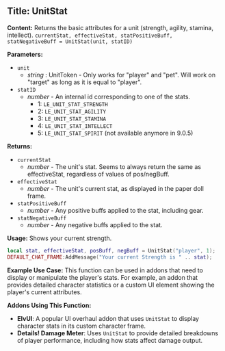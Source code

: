 ## Title: UnitStat

**Content:**
Returns the basic attributes for a unit (strength, agility, stamina, intellect).
`currentStat, effectiveStat, statPositiveBuff, statNegativeBuff = UnitStat(unit, statID)`

**Parameters:**
- `unit`
  - *string* : UnitToken - Only works for "player" and "pet". Will work on "target" as long as it is equal to "player".
- `statID`
  - *number* - An internal id corresponding to one of the stats.
    - 1: `LE_UNIT_STAT_STRENGTH`
    - 2: `LE_UNIT_STAT_AGILITY`
    - 3: `LE_UNIT_STAT_STAMINA`
    - 4: `LE_UNIT_STAT_INTELLECT`
    - 5: `LE_UNIT_STAT_SPIRIT` (not available anymore in 9.0.5)

**Returns:**
- `currentStat`
  - *number* - The unit's stat. Seems to always return the same as effectiveStat, regardless of values of pos/negBuff.
- `effectiveStat`
  - *number* - The unit's current stat, as displayed in the paper doll frame.
- `statPositiveBuff`
  - *number* - Any positive buffs applied to the stat, including gear.
- `statNegativeBuff`
  - *number* - Any negative buffs applied to the stat.

**Usage:**
Shows your current strength.
```lua
local stat, effectiveStat, posBuff, negBuff = UnitStat("player", 1);
DEFAULT_CHAT_FRAME:AddMessage("Your current Strength is " .. stat);
```

**Example Use Case:**
This function can be used in addons that need to display or manipulate the player's stats. For example, an addon that provides detailed character statistics or a custom UI element showing the player's current attributes.

**Addons Using This Function:**
- **ElvUI**: A popular UI overhaul addon that uses `UnitStat` to display character stats in its custom character frame.
- **Details! Damage Meter**: Uses `UnitStat` to provide detailed breakdowns of player performance, including how stats affect damage output.